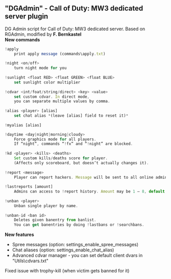 ## "DGAdmin" - Call of Duty: MW3 dedicated server plugin
DG Admin script for Call of Duty: MW3 dedicated server. Based on RGAdmin, modified by **F. Bernkastel**<br>
**New commands**
```Javascript
!apply
    print apply message (commands\apply.txt)
    
!night <on/off>
    turn night mode for you
    
!sunlight <float RED> <float GREEN> <float BLUE>
    set sunlight color multiplier
    
!cdvar <int/foat/string/direct> <key> <value>
    set custom cdvar. In direct mode, 
    you can separate multiple values by comma.
    
!alias <player> [alias]
    set chat alias *(leave [alias] field to reset it)*
    
!myalias [alias]

!daytime <day|night|morning|cloudy>
    Force graphics mode for all players. 
    If “night”, commands “!fx” and “!night” are blocked.
    
!kd <player> <kills> <deaths>
    Set custom kills/deaths score for player. 
    (Affects only scoreboard, but doesn’t actually changes it).
    
!report <message>
    Player can report hackers. Message will be sent to all online admins, and saved to history.
    
!lastreports [amount]
    Admins can access to !report history. Amount may be 1 – 8, default is 4.
    
!unban <player>
    Unban single player by name.
    
!unban-id <ban id>
    Deletes given banentry from banlist.
    You can get banentries by doing !lastbans or !searchbans.

```
**New features**
 - Spree messages (option: settings_enable_spree_messages)
 - Chat aliases (option: settings_enable_chat_alias)
 - Advanced cdvar manager - you can set default client dvars in "Utils\cdvars.txt"

 Fixed issue with trophy-kill (when victim gets banned for it)
